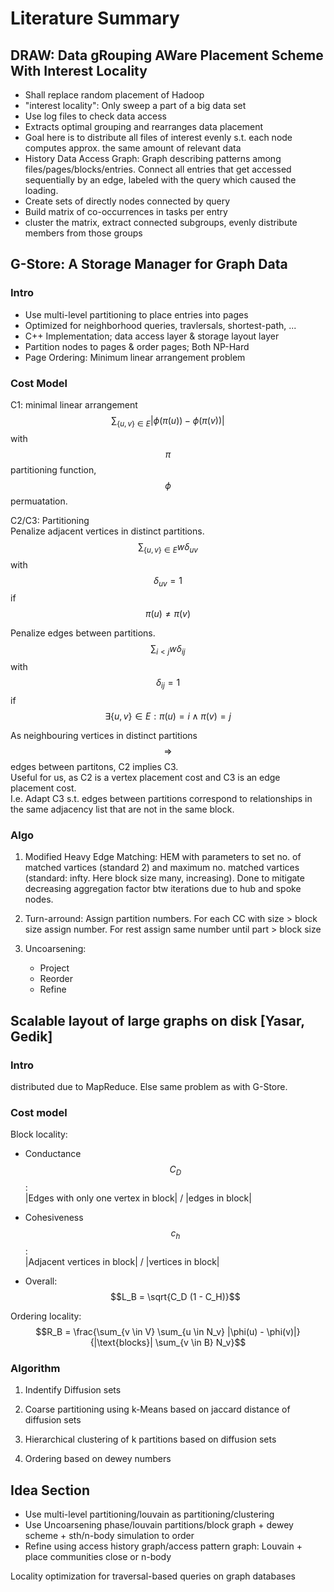 # Literature Summary

## DRAW: Data gRouping AWare Placement Scheme With Interest Locality	
- Shall replace random placement of Hadoop
- "interest locality": Only sweep a part of a big data set
- Use log files to check data access
- Extracts optimal grouping and rearranges data placement
- Goal here is to distribute all files of interest evenly s.t. each node computes approx. the same amount of relevant data
- History Data Access Graph: Graph describing patterns among files/pages/blocks/entries. Connect all entries that get accessed sequentially by an edge, labeled with the query which caused the loading.
- Create sets of directly nodes connected by query
- Build matrix of co-occurrences in tasks per entry
- cluster the matrix, extract connected subgroups, evenly distribute members from those groups  
 
 
## G-Store: A Storage Manager for Graph Data
### Intro
 - Use multi-level partitioning to place entries into pages 
 - Optimized for neighborhood queries, travlersals, shortest-path, ...
 - C++ Implementation; data access layer & storage layout layer
 - Partition nodes to pages & order pages; Both NP-Hard
 - Page Ordering: Minimum linear arrangement problem

### Cost Model
C1: minimal linear arrangement  
$$\sum_{\{u, v\} \in E} |\phi(\pi(u)) - \phi(\pi(v))|$$ with $$\pi$$ partitioning function, $$\phi$$ permuatation.  

C2/C3: Partitioning  
Penalize adjacent vertices in distinct partitions.  
$$\sum_{\{u, v\} \in E} w \delta_{uv}$$ with $$\delta_{uv} = 1$$ if $$\pi(u) \neq \pi(v)$$  
  
Penalize edges between partitions.  
$$\sum_{i < j} w \delta_{ij}$$ with $$\delta_{ij} = 1$$ if $$\exists \{u,v\} \in E: \pi(u) = i \wedge \pi(v) = j$$  

As neighbouring vertices in distinct partitions $$\Rightarrow$$ edges between partitons, C2 implies C3.  
Useful for us, as C2 is a vertex placement cost and C3 is an edge placement cost.  
I.e. Adapt C3 s.t. edges between partitions correspond to relationships in the same adjacency list that are not in the same block.  
 
### Algo
1. Modified Heavy Edge Matching: HEM with parameters to set no. of matched vartices (standard 2) and maximum no. matched vartices (standard: infty. Here block size many, increasing). Done to mitigate decreasing aggregation factor btw iterations due to hub and spoke nodes.

2. Turn-arround: Assign partition numbers. For each CC with size > block size assign number. For rest assign same number until part > block size

3. Uncoarsening: 
    - Project
    - Reorder
    - Refine


## Scalable layout of large graphs on disk [Yasar, Gedik]
### Intro
distributed due to MapReduce. Else same problem as with G-Store.


### Cost model
Block locality:  
- Conductance $$C_D$$:  
|Edges with only one vertex in block| / |edges in block|  
- Cohesiveness $$c_h$$:  
|Adjacent vertices in block| / |vertices in block|

- Overall:
$$L_B = \sqrt{C_D (1 - C_H)}$$

Ordering locality:  
$$R_B = \frac{\sum_{v \in V} \sum_{u \in N_v} |\phi(u) - \phi(v)|}{|\text{blocks}| \sum_{v \in B} N_v}$$

### Algorithm
1. Indentify Diffusion sets

2. Coarse partitioning using k-Means based on jaccard distance of diffusion sets

3. Hierarchical clustering of k partitions based on diffusion sets

4. Ordering based on dewey numbers 


 
## Idea Section
- Use multi-level partitioning/louvain as partitioning/clustering
- Use Uncoarsening phase/louvain partitions/block graph + dewey scheme + sth/n-body simulation to order
- Refine using access history graph/access pattern graph: Louvain + place communities close or n-body






Locality optimization for traversal-based queries on graph databases 
